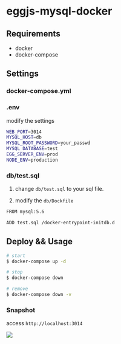 # eggjs-mysql-docker

## Requirements

- docker
- docker-compose

## Settings

### docker-compose.yml

### .env
modify the settings

```sh
WEB_PORT=3014
MYSQL_HOST=db
MYSQL_ROOT_PASSWORD=your_passwd
MYSQL_DATABASE=test
EGG_SERVER_ENV=prod
NODE_ENV=production
```

### db/test.sql
1. change `db/test.sql` to your sql file.

1. modify the `db/Dockfile`

```sh
FROM mysql:5.6

ADD test.sql /docker-entrypoint-initdb.d
```

## Deploy && Usage

```sh
# start
$ docker-compose up -d

# stop
$ docker-compose down

# remove
$ docker-compose down -v
```

### Snapshot
access `http://localhost:3014`

![](https://user-images.githubusercontent.com/13595509/39465213-b35c6518-4d54-11e8-9f99-ebe4f8dd82e5.png)
